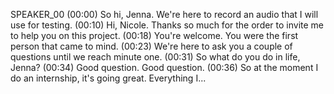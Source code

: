
SPEAKER_00
(00:00) So hi, Jenna. We're here to record an audio that I will use for testing.
(00:10) Hi, Nicole. Thanks so much for the order to invite me to help you on this project.
(00:18) You're welcome. You were the first person that came to mind.
(00:23) We're here to ask you a couple of questions until we reach minute one.
(00:31) So what do you do in life, Jenna?
(00:34) Good question. Good question.
(00:36) So at the moment I do an internship, it's going great. Everything I...